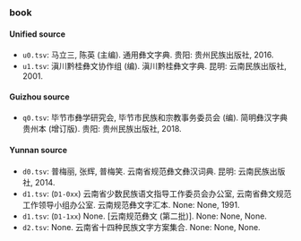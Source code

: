 ### book

#### Unified source

* `u0.tsv`: 马立三, 陈英 (主编). 通用彝文字典. 贵阳: 贵州民族出版社, 2016.
* `u1.tsv`: 滇川黔桂彝文协作组 (编). 滇川黔桂彝文字典. 昆明: 云南民族出版社, 2001.

#### Guizhou source

* `q0.tsv`: 毕节市彝学研究会, 毕节市民族和宗教事务委员会 (编). 简明彝汉字典 贵州本 (增订版). 贵阳: 贵州民族出版社, 2018.

#### Yunnan source

* `d0.tsv`: 普梅丽, 张辉, 普梅笑. 云南省规范彝文彝汉词典. 昆明: 云南民族出版社, 2014.
* `d1.tsv`: (`D1-0xx`) 云南省少数民族语文指导工作委员会办公室, 云南省彝文规范工作领导小组办公室. 云南规范彝文字汇本. None: None, 1991.
* `d1.tsv`: (`D1-1xx`) None. [云南规范彝文 (第二批)]. None: None, None.
* `d2.tsv`: None. 云南省十四种民族文字方案集合. None: None, None.
